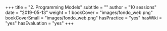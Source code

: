 +++
title = "2. Programming Models"
subtitle = ""
author = "10 sessions"
date = "2019-05-13"
weight = 1
bookCover = "images/fondo_web.png"
bookCoverSmall = "images/fondo_web.png"
hasPractice = "yes"
hasWiki = "yes"
hasEvaluation = "yes"
+++